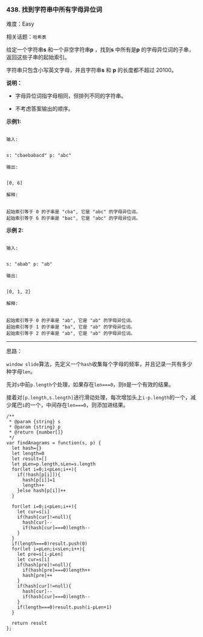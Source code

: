 ### 438. 找到字符串中所有字母异位词

难度：Easy

相关话题：`哈希表`

给定一个字符串**s** 和一个非空字符串**p** ，找到**s** 中所有是**p** 的字母异位词的子串，返回这些子串的起始索引。



字符串只包含小写英文字母，并且字符串**s** 和 **p** 的长度都不超过 20100。



**说明：** 




* 字母异位词指字母相同，但排列不同的字符串。

* 不考虑答案输出的顺序。





**示例1:** 





```

输入:


s: "cbaebabacd" p: "abc"

输出:


[0, 6]

解释:


起始索引等于 0 的子串是 "cba", 它是 "abc" 的字母异位词。
起始索引等于 6 的子串是 "bac", 它是 "abc" 的字母异位词。

```


**示例 2:** 





```

输入:


s: "abab" p: "ab"

输出:


[0, 1, 2]

解释:


起始索引等于 0 的子串是 "ab", 它是 "ab" 的字母异位词。
起始索引等于 1 的子串是 "ba", 它是 "ab" 的字母异位词。
起始索引等于 2 的子串是 "ab", 它是 "ab" 的字母异位词。

```



-----

思路：

`window slide`算法，先定义一个`hash`收集每个字母的频率，并且记录一共有多少种字母`len`。

先对`s`中前`p.length`个处理，如果存在`len===0`，则`0`是一个有效的结果。

接着对`[p.length,s.length]`进行滑动处理，每次增加头上`i-p.length`的一个，减少尾巴`i`的一个，中间存在`len===0`，则添加进结果。


```
/**
 * @param {string} s
 * @param {string} p
 * @return {number[]}
 */
var findAnagrams = function(s, p) {
  let hash={}
  let length=0
  let result=[]
  let pLen=p.length,sLen=s.length
  for(let i=0;i<pLen;i++){
    if(!hash[p[i]]){
      hash[p[i]]=1
      length++
    }else hash[p[i]]++
  }
  
  for(let i=0;i<pLen;i++){
    let cur=s[i]
    if(hash[cur]!=null){
      hash[cur]--
      if(hash[cur]===0)length--
    }
  }
  if(length===0)result.push(0)
  for(let i=pLen;i<sLen;i++){
    let pre=s[i-pLen]
    let cur=s[i]
    if(hash[pre]!=null){
      if(hash[pre]===0)length++
      hash[pre]++
    }
    if(hash[cur]!=null){
      hash[cur]--
      if(hash[cur]===0)length--
    }
    if(length===0)result.push(i-pLen+1)
  }

  return result
};



```

